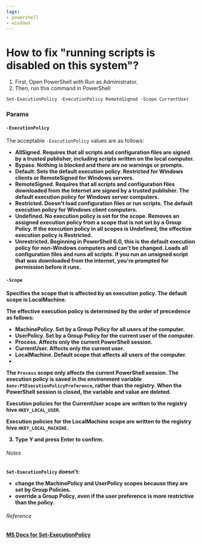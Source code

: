 ```yaml
---
tags:
- powershell
- windows
---
```


# How to fix "running scripts is disabled on this system"?

1. First, Open PowerShell with Run as Administrator.
2. Then, run this command in PowerShell
   
``` 
Set-ExecutionPolicy -ExecutionPolicy RemoteSigned -Scope CurrentUser
```

### Params

#### `-ExecutionPolicy`

The acceptable `-ExecutionPolicy` values are as follows:

- <b class="malachite">AllSigned.<b> Requires that all scripts and configuration files are signed by a trusted publisher, including scripts written on the local computer.
- <b class="malachite">Bypass.</b> Nothing is blocked and there are no warnings or prompts.
- <b class="malachite">Default.</b> Sets the default execution policy. Restricted for Windows clients or RemoteSigned for Windows servers.
- <b class="malachite">RemoteSigned.</b> Requires that all scripts and configuration files downloaded from the Internet are signed by a trusted publisher. The default execution policy for Windows server computers.
- <b class="malachite">Restricted. Doesn't load configuration files or run scripts. The default execution policy for Windows client computers.
- <b class="malachite">Undefined.</b> No execution policy is set for the scope. Removes an assigned execution policy from a scope that is not set by a Group Policy. If the execution policy in all scopes is Undefined, the effective execution policy is Restricted.
- <b class="malachite">Unrestricted.</b> Beginning in PowerShell 6.0, this is the default execution policy for non-Windows computers and can't be changed. Loads all configuration files and runs all scripts. If you run an unsigned script that was downloaded from the internet, you're prompted for permission before it runs.

#### `-Scope`

Specifies the scope that is affected by an execution policy. The default scope is LocalMachine.

The effective execution policy is determined by the order of precedence as follows:

- <b class="malachite">MachinePolicy.<b> Set by a Group Policy for all users of the computer.
- <b class="malachite">UserPolicy.<b> Set by a Group Policy for the current user of the computer.
- <b class="malachite">Process.<b> Affects only the current PowerShell session.
- <b class="malachite">CurrentUser.<b> Affects only the current user.
- <b class="malachite">LocalMachine.<b> Default scope that affects all users of the computer.
- 
The `Process` scope only affects the current PowerShell session. The execution policy is saved in the environment variable `$env:PSExecutionPolicyPreference`, rather than the registry. When the PowerShell session is closed, the variable and value are deleted.

Execution policies for the CurrentUser scope are written to the registry hive `HKEY_LOCAL_USER`.

Execution policies for the LocalMachine scope are written to the registry hive `HKEY_LOCAL_MACHINE`.

3. Type Y  and press Enter to confirm.

###### Notes
`Set-ExecutionPolicy` **doesn't**: 
- change the MachinePolicy and UserPolicy scopes because they are set by Group Policies.
- override a Group Policy, even if the user preference is more restrictive than the policy.

###### Reference

[MS Docs for Set-ExecutionPolicy](https://learn.microsoft.com/en-us/powershell/module/microsoft.powershell.security/set-executionpolicy?view=powershell-7.3)